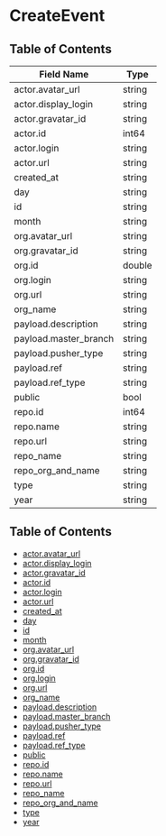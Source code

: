 # CreateEvent

## Table of Contents

| Field Name            | Type   |
| --------------------- | ------ |
| actor.avatar_url      | string |
| actor.display_login   | string |
| actor.gravatar_id     | string |
| actor.id              | int64  |
| actor.login           | string |
| actor.url             | string |
| created_at            | string |
| day                   | string |
| id                    | string |
| month                 | string |
| org.avatar_url        | string |
| org.gravatar_id       | string |
| org.id                | double |
| org.login             | string |
| org.url               | string |
| org_name              | string |
| payload.description   | string |
| payload.master_branch | string |
| payload.pusher_type   | string |
| payload.ref           | string |
| payload.ref_type      | string |
| public                | bool   |
| repo.id               | int64  |
| repo.name             | string |
| repo.url              | string |
| repo_name             | string |
| repo_org_and_name     | string |
| type                  | string |
| year                  | string |

## Table of Contents

- [actor.avatar_url](#actor.avatar_url)
- [actor.display_login](#actor.display_login)
- [actor.gravatar_id](#actor.gravatar_id)
- [actor.id](#actor.id)
- [actor.login](#actor.login)
- [actor.url](#actor.url)
- [created_at](#created_at)
- [day](#day)
- [id](#id)
- [month](#month)
- [org.avatar_url](#org.avatar_url)
- [org.gravatar_id](#org.gravatar_id)
- [org.id](#org.id)
- [org.login](#org.login)
- [org.url](#org.url)
- [org_name](#org_name)
- [payload.description](#payload.description)
- [payload.master_branch](#payload.master_branch)
- [payload.pusher_type](#payload.pusher_type)
- [payload.ref](#payload.ref)
- [payload.ref_type](#payload.ref_type)
- [public](#public)
- [repo.id](#repo.id)
- [repo.name](#repo.name)
- [repo.url](#repo.url)
- [repo_name](#repo_name)
- [repo_org_and_name](#repo_org_and_name)
- [type](#type)
- [year](#year)



